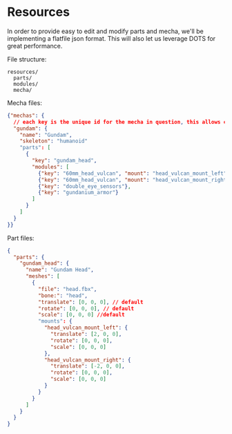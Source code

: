 
# Resources

In order to provide easy to edit and modify parts and mecha, we'll be implementing a flatfile json format. This will also let us leverage DOTS for great performance.

File structure:

```
resources/
  parts/
  modules/
  mecha/
```

Mecha files:

```json
{"mechas": {
  // each key is the unique id for the mecha in question, this allows overrides via mods
  "gundam": {
    "name": "Gundam",
    "skeleton": "humanoid"
    "parts": [
      {
        "key": "gundam_head",
        "modules": [
          {"key": "60mm_head_vulcan", "mount": "head_vulcan_mount_left"},
          {"key": "60mm_head_vulcan", "mount": "head_vulcan_mount_right"},
          {"key": "double_eye_sensors"},
          {"key": "gundanium_armor"}
        ]
      }
    ]
  }
}}
```

Part files:

```json
{
  "parts": {
    "gundam_head": {
      "name": "Gundam Head",
      "meshes": [
        {
          "file": "head.fbx",
          "bone:": "head",
          "translate": [0, 0, 0], // default
          "rotate": [0, 0, 0], // default
          "scale": [0, 0, 0] //default
          "mounts": {
            "head_vulcan_mount_left": {
              "translate": [2, 0, 0],
              "rotate": [0, 0, 0],
              "scale": [0, 0, 0]
            },
            "head_vulcan_mount_right": {
              "translate": [-2, 0, 0],
              "rotate": [0, 0, 0],
              "scale": [0, 0, 0]
            }            
          }
        }
      ]
    }
  }
}
```
